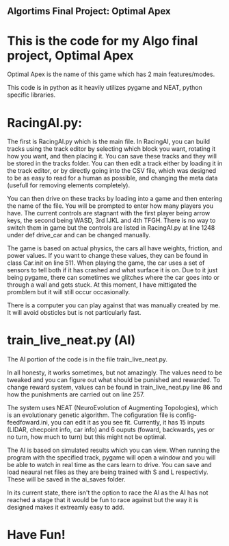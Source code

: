 ## Algortims Final Project: Optimal Apex

# This is the code for my Algo final project, Optimal Apex

Optimal Apex is the name of this game which has 2 main features/modes.

This code is in python as it heavily utilizes pygame and NEAT, python specific libraries.

# RacingAI.py:

The first is RacingAI.py which is the main file. In RacingAI, you can build tracks using the track editor by selecting which block you want, rotating it how you want, and then placing it. You can save these tracks and they will be stored in the tracks folder. You can then edit a track either by loading it in the track editor, or by directly going into the CSV file, which was designed to be as easy to read for a human as possible, and changing the meta data (usefull for removing elements completely).

You can then drive on these tracks by loading into a game and then entering the name of the file. You will be prompted to enter how many players you have. The current controls are stagnant with the first player being arrow keys, the second being WASD, 3rd IJKL and 4th TFGH. There is no way to switch them in game but the controls are listed in RacingAI.py at line 1248 under def drive_car and can be changed manually.

The game is based on actual physics, the cars all have weights, friction, and power values. If you want to change these values, they can be found in class Car.init on line 511. When playing the game, the car uses a set of sensors to tell both if it has crashed and what surface it is on. Due to it just being pygame, there can sometimes we glitches where the car goes into or through a wall and gets stuck. At this moment, I have mittigated the promblem but it will still occur occasionally.

There is a computer you can play against that was manually created by me. It will avoid obsticles but is not particularly fast.

# train_live_neat.py (AI)

The AI portion of the code is in the file train_live_neat.py.

In all honesty, it works sometimes, but not amazingly. The values need to be tweaked and you can figure out what should be punished and rewarded. To change reward system, values can be found in train_live_neat.py line 86 and how the punishments are carried out on line 257.

The system uses NEAT (NeuroEvolution of Augmenting Topologies), which is an evolutionary genetic algorithm. The cofiguration file is config-feedfoward.ini, you can edit it as you see fit. Currently, it has 15 inputs (LIDAR, checpoint info, car info) and 6 ouputs (foward, backwards, yes or no turn, how much to turn) but this might not be optimal.

The AI is based on simulated results which you can view. When running the program with the specified track, pygame will open a window and you will be able to watch in real time as the cars learn to drive. You can save and load neaural net files as they are being trained with S and L respectivly. These will be saved in the ai_saves folder.

In its current state, there isn't the option to race the AI as the AI has not reached a stage that it would be fun to race against but the way it is designed makes it extreamly easy to add.

# Have Fun!